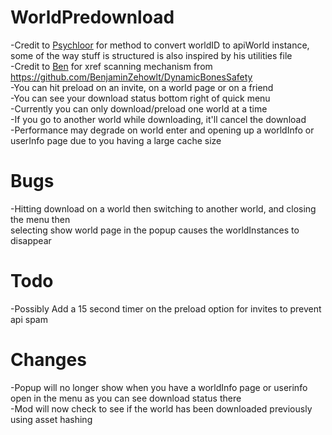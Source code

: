 # WorldPredownload <br>
-Credit to [Psychloor](https://github.com/Psychloor/AdvancedInvites/blob/master/AdvancedInvites/InviteHandler.cs) for method to convert worldID to apiWorld instance, some of the way stuff is structured is also inspired by his utilities file <br>
-Credit to [Ben](https://github.com/BenjaminZehowlt/) for xref scanning mechanism from https://github.com/BenjaminZehowlt/DynamicBonesSafety <br>
-You can hit preload on an invite, on a world page or on a friend <br>
-You can see your download status bottom right of quick menu <br>
-Currently you can only download/preload one world at a time <br>
-If you go to another world while downloading, it'll cancel the download <br>
-Performance may degrade on world enter and opening up a worldInfo or userInfo page due to you having a large cache size <br>

# Bugs <br>
-Hitting download on a world then switching to another world, and closing the menu then <br> 
 selecting show world page in the popup causes the worldInstances to disappear


# Todo <br>
-Possibly Add a 15 second timer on the preload option for invites to prevent api spam <br>

# Changes <br>
-Popup will no longer show when you have a worldInfo page or userinfo open in the menu as you can see download status there <br>
-Mod will now check to see if the world has been downloaded previously using asset hashing <br>
